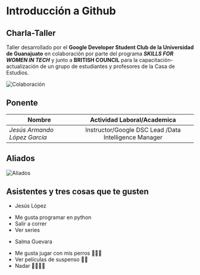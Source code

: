 # Introducción a Github

## Charla-Taller 

Taller desarrollado por el **Google Developer Student Club de la Universidad de Guanajuato** en colaboración por parte del programa _**SKILLS FOR WOMEN IN TECH**_  y junto a **BRITISH COUNCIL** para la capacitación-actualización de un grupo de estudiantes y profesores de la Casa de Estudios. 

![Colaboración](img/hackwomen.png)

## Ponente

| Nombre                                  | Actividad Laboral/Academica                                          |
| -----------------------------------     |:--------------------------------------------------------------------:|
| _Jesús Armando López García_            | Instructor/Google DSC Lead /Data Intelligence Manager                |


## Aliados

![Aliados](img/britishcouncil.png)


## Asistentes y tres cosas que te gusten

* Jesús López 
- Me gusta programar en python
- Salir a correr
- Ver series 

* Salma Guevara
- Me gusta jugar con mis perros 🐶🐶🐶
- Ver películas de suspenso 👻😱
- Nadar 🏊‍♀️🏊‍♀️

